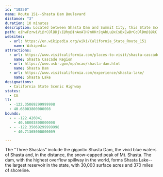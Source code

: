 ```yaml
---
id: "10250"
name: Route 151--Shasta Dam Boulevard
distance: "3"
duration: 10 minutes
description: Located between Shasta Dam and Summit City, this State Scenic Highway, which curves along the slope of a ridge, provides views of the Sacramento River, Shasta Lake and distant hills.
path: eihwFzrwiVi@rCOlBDj\{@hy@InAoAlH?nOKrJqAbLu@xCsBxEwBrCcDlDm@|@kC|Hk@~Ca@xEAfDJhGEpCSxAe@zAcAhBcA`Ao@^cH~BcBx@sAfAsAlBo@|A_@fAg@tCaAlMO`KYlCo@tCWvBKbOSdG_BzNu@|FGpBXnBr@vA|@r@~BdAhA`BRdAtAlMlBnDf@rAVjBAjBa@lBo@nAe@h@sFxDe@fAGxAh@nE?~CYjCe@lAg@l@o@j@gJ`FuA@mH{Ag@Au@Ns@jAOdABdAt@fDhBtGh@x@lCrBd@l@^dAHj@?`ASdC_@vAe@z@cAdA_Bd@o@@{Z{EyAIcDHoAIm@Ys@s@k@_@y@Ei@Ho@XgDdDsE`C_AFo@Mc@]o@iAOyAFcBXiAv@qAhDkDb@u@XqA?gAIk@Y{@uLiPs@yAK}@?mA^yAr@gBNwA?gAIk@_@gA_@w@c@g@oAs@sEaA}BkBw@Mq@?cAd@s@fAUrB?fCIlAUj@cA`AeAP}AEoAM{CkAq@Ay@FaCv@
websites:
  - url: https://en.wikipedia.org/wiki/California_State_Route_151
    name: Wikipedia
attractions:
  - url: https://www.visitcalifornia.com/places-to-visit/shasta-cascade/
    name: Shasta Cascade Region
  - url: https://www.usbr.gov/mp/ncao/shasta-dam.html
    name: Shasta Dam
  - url: https://www.visitcalifornia.com/experience/shasta-lake/
    name: Shasta Lake
designations:
  - California State Scenic Highway
states:
  - CA
ll:
  - -122.35069299999998
  - 40.68003800000008
bounds:
  - - -122.426041
    - 40.68003800000008
  - - -122.35069299999998
    - 40.71365000000009

---
```


The "Three Shastas" include the gigantic Shasta Dam, the vivid blue waters of Shasta and, in the distance, the snow-capped peak of Mt. Shasta.  The dam, with the highest overflow spillway in the world, forms Shasta Lake--the largest reservoir in the state, with 30,000 surface acres and 370 miles of shoreline.
